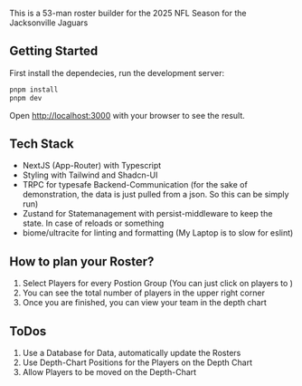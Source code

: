 This is a 53-man roster builder for the 2025 NFL Season for the Jacksonville Jaguars

## Getting Started

First install the dependecies, run the development server:

```bash
pnpm install
pnpm dev
```

Open [http://localhost:3000](http://localhost:3000) with your browser to see the result.


## Tech Stack

- NextJS (App-Router) with Typescript
- Styling with Tailwind and Shadcn-UI
- TRPC for typesafe Backend-Communication (for the sake of demonstration, the data is just pulled from a json. So this can be simply run)
- Zustand for Statemanagement with persist-middleware to keep the state. In case of reloads or something
- biome/ultracite for linting and formatting (My Laptop is to slow for eslint)




## How to plan your Roster?

1. Select Players for every Postion Group (You can just click on players to )
2. You can see the total number of players in the upper right corner
3. Once you are finished, you can view your team in the depth chart 


## ToDos

1. Use a Database for Data, automatically update the Rosters
2. Use Depth-Chart Positions for the Players on the Depth Chart
3. Allow Players to be moved on the Depth-Chart